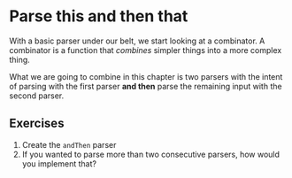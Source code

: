 # Parse this and then that
With a basic parser under our belt, we start looking at a combinator. A combinator is a function that *combines* simpler things into a more complex thing.

What we are going to combine in this chapter is two parsers with the intent of parsing with the first parser **and then** parse the remaining input with the second parser.

## Exercises
1. Create the `andThen` parser
2. If you wanted to parse more than two consecutive parsers, how would you implement that?
